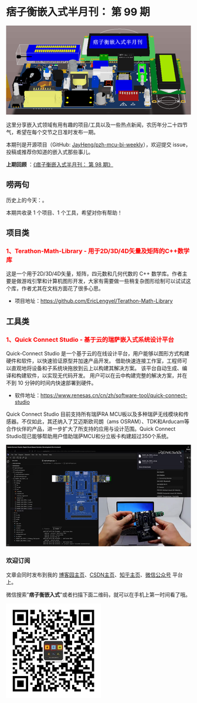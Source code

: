 # 痞子衡嵌入式半月刊： 第 99 期

![](https://raw.githubusercontent.com/JayHeng/pzh-mcu-bi-weekly/master/pics/pzh_mcu_bi_weekly.PNG)

这里分享嵌入式领域有用有趣的项目/工具以及一些热点新闻，农历年分二十四节气，希望在每个交节之日准时发布一期。

本期刊是开源项目（GitHub: [JayHeng/pzh-mcu-bi-weekly](https://github.com/JayHeng/pzh-mcu-bi-weekly)），欢迎提交 issue，投稿或推荐你知道的嵌入式那些事儿。

**上期回顾** ：[《痞子衡嵌入式半月刊： 第 98 期》](https://www.cnblogs.com/henjay724/p/18162722)

## 唠两句

历史上的今天：。

本期共收录 1 个项目、1 个工具，希望对你有帮助！

## 项目类

### <font color="red">1、Terathon-Math-Library - 用于2D/3D/4D矢量及矩阵的C++数学库</font>

这是一个用于2D/3D/4D矢量，矩阵，四元数和几何代数的 C++ 数学库。作者主要是做游戏引擎和计算机图形开发，大家有需要做一些稍复杂图形绘制可以试试这个库，作者尤其在文档方面花了很多心思。  

 * 项目地址：https://github.com/EricLengyel/Terathon-Math-Library

 ## 工具类

 ### <font color="red">1、Quick Connect Studio - 基于云的瑞萨嵌入式系统设计平台</font>

Quick-Connect Studio 是一个基于云的在线设计平台，用户能够以图形方式构建硬件和软件，以快速验证原型并加速产品开发。 借助快速连接工作室，工程师可以直观地将设备和子系统块拖放到云上以构建其解决方案。 该平台自动生成、编译和构建软件，以实现无代码开发。 用户可以在云中构建完整的解决方案，并在不到 10 分钟的时间内快速部署到硬件。

 * 软件地址：https://www.renesas.cn/cn/zh/software-tool/quick-connect-studio

Quick Connect Studio 目前支持所有瑞萨RA MCU板以及多种瑞萨无线模块和传感器。不仅如此，其还纳入了艾迈斯欧司朗（ams OSRAM）、TDK和Arducam等合作伙伴的产品，进一步扩大了所支持的应用与设计范围。Quick Connect Studio现已能够帮助用户借助瑞萨MCU和分立板卡构建超过350个系统。

 ![](https://raw.githubusercontent.com/JayHeng/pzh-mcu-bi-weekly/master/pics/issue-099/QuickConnectStudio.PNG)

### 欢迎订阅

文章会同时发布到我的 [博客园主页](https://www.cnblogs.com/henjay724/)、[CSDN主页](https://blog.csdn.net/henjay724)、[知乎主页](https://www.zhihu.com/people/henjay724)、[微信公众号](http://weixin.sogou.com/weixin?type=1&query=痞子衡嵌入式) 平台上。

微信搜索"__痞子衡嵌入式__"或者扫描下面二维码，就可以在手机上第一时间看了哦。

![](https://raw.githubusercontent.com/JayHeng/pzhmcu-picture/master/wechat/pzhMcu_qrcode_258x258.jpg)

